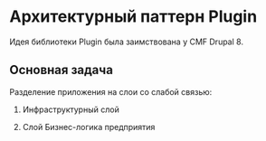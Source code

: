 # Архитектурный паттерн Plugin

Идея библиотеки Plugin была заимствована у CMF Drupal 8.

## Основная задача
Разделение приложения на слои со слабой связью:
1. Инфраструктурный слой

2. Cлой Бизнес-логика предприятия

